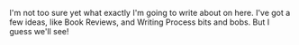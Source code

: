I'm not too sure yet what exactly I'm going to write about on here. I've got a few ideas, like Book Reviews, and Writing Process bits and bobs. But I guess we'll see!